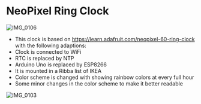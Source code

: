 # NeoPixel Ring Clock

![IMG_0106](https://github.com/rvangelder11/NeoPixelRingClock/assets/90907092/c15c2e0c-8842-411f-82b5-da64343427b3)

- This clock is based on <https://learn.adafruit.com/neopixel-60-ring-clock> with the following adaptions:
- Clock is connected to WiFi
- RTC is replaced by NTP
- Arduino Uno is replaced by ESP8266
- It is mounted in a Ribba list of IKEA
- Color scheme is changed with showing rainbow colors at every full hour
- Some minor changes in the color scheme to make it better readable

![IMG_0103](https://github.com/rvangelder11/NeoPixelRingClock/assets/90907092/4a24fbb9-faab-4408-8cfa-b6a631e5de6b)
